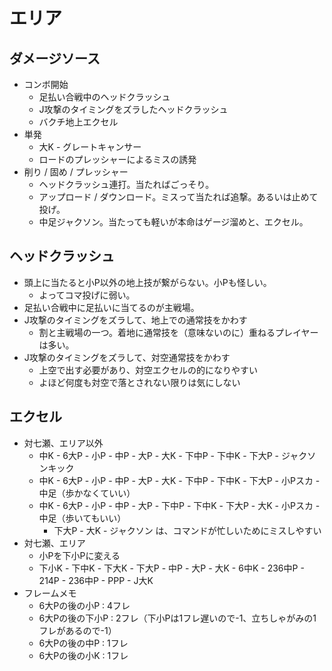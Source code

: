 # エリア

## ダメージソース

* コンボ開始
  * 足払い合戦中のヘッドクラッシュ
  * J攻撃のタイミングをズラしたヘッドクラッシュ
  * バクチ地上エクセル
* 単発
  * 大K - グレートキャンサー
  * ロードのプレッシャーによるミスの誘発
* 削り / 固め / プレッシャー
  * ヘッドクラッシュ連打。当たればごっそり。
  * アップロード / ダウンロード。ミスって当たれば追撃。あるいは止めて投げ。
  * 中足ジャクソン。当たっても軽いが本命はゲージ溜めと、エクセル。


## ヘッドクラッシュ

* 頭上に当たると小P以外の地上技が繋がらない。小Pも怪しい。
  * よってコマ投げに弱い。
* 足払い合戦中に足払いに当てるのが主戦場。
* J攻撃のタイミングをズラして、地上での通常技をかわす
  * 割と主戦場の一つ。着地に通常技を（意味ないのに）重ねるプレイヤーは多い。
* J攻撃のタイミングをズラして、対空通常技をかわす
  * 上空で出す必要があり、対空エクセルの的になりやすい
  * よほど何度も対空で落とされない限りは気にしない


## エクセル

* 対七瀬、エリア以外
  * 中K - 6大P - 小P - 中P - 大P - 大K - 下中P - 下中K - 下大P - ジャクソンキック
  * 中K - 6大P - 小P - 中P - 大P - 大K - 下中P - 下中K - 下大P - 小Pスカ - 中足（歩かなくていい）
  * 中K - 6大P - 小P - 中P - 大P - 下中P - 下中K - 下大P - 大K - 小Pスカ - 中足（歩いてもいい）
    * 下大P - 大K - ジャクソン は、コマンドが忙しいためにミスしやすい
* 対七瀬、エリア
  * 小Pを下小Pに変える
  * 下小K - 下中K - 下大K - 下大P - 中P - 大P - 大K - 6中K - 236中P - 214P - 236中P - PPP - J大K
* フレームメモ
  * 6大Pの後の小P : 4フレ
  * 6大Pの後の下小P : 2フレ（下小Pは1フレ遅いので-1、立ちしゃがみの1フレがあるので-1）
  * 6大Pの後の中P : 1フレ
  * 6大Pの後の小K : 1フレ

